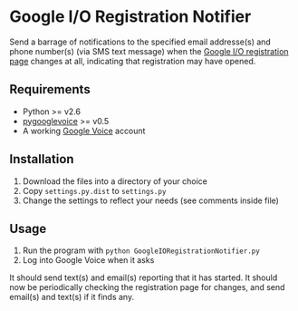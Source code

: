 # Google I/O Registration Notifier

Send a barrage of notifications to the specified email addresse(s) and phone number(s) (via SMS text message) when the [Google I/O registration page](http://www.google.com/events/io/2011/register.html) changes at all, indicating that registration may have opened.

## Requirements
 * Python >= v2.6
 * [pygooglevoice](http://code.google.com/p/pygooglevoice/) >= v0.5
 * A working [Google Voice](http://voice.google.com) account

## Installation
 1. Download the files into a directory of your choice
 1. Copy `settings.py.dist` to `settings.py`
 1. Change the settings to reflect your needs (see comments inside file)
 
## Usage
 1. Run the program with `python GoogleIORegistrationNotifier.py`
 1. Log into Google Voice when it asks

It should send text(s) and email(s) reporting that it has started. It should now be periodically checking the registration page for changes, and send email(s) and text(s) if it finds any.
